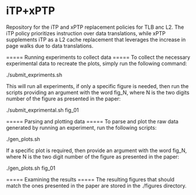# iTP+xPTP
Repository for the iTP and xPTP replacement policies for TLB anc L2.   The iTP policy prioritizes instruction over data translations, while xPTP supplements iTP as a L2 cache replacement that leverages the increase in page walks due to data translations.


===== Running experiments to collect data =====
To collect the necessary experimental data to recreate the plots, simply run the following command:
  
  ./submit_expriments.sh 

This will run all experiments, if only a specific figure is needed, then run the scripts providing an argument with the word fig_N, where N is the two digits number of the figure as presented in the paper:
  
  ./submit_exprimental.sh fig_01

===== Parsing and plotting data =====
To parse and plot the raw data generated by running an experiment, run the following scripts:
  
  ./gen_plots.sh 

If a specific plot is required, then provide an argument with the word fig_N, where N is the two digit number of the figure as presented in the paper:
  
  ./gen_plots.sh fig_01

===== Examining the results =====
The resulting figures that should match the ones presented in the paper are stored in the ./figures directory.
